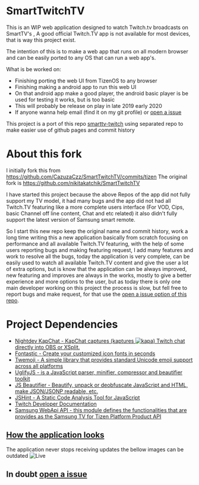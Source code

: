 SmartTwitchTV
==============

This is an WIP web application designed to watch Twitch.tv broadcasts on SmartTV's , A good official Twitch.TV app is not available for most devices, that is way this project exist.

The intention of this is to make a web app that runs on all modern browser and can be easily ported to any OS that can run a web app's.

What is be worked on:

* Finishing porting the web UI from TizenOS to any browser
* Finishing making a android app to run this web UI
* On that android app make a good player, the android basic player is be used for testing it works, but is too basic
* This will probably be release on play in late 2019 early 2020
* If anyone wanna help email (find it on my git profile) or [open a issue](https://github.com/fgl27/SmartTwitchTV/issues/new/choose)

This project is a port of this repo [smarttv-twitch](https://github.com/fgl27/smarttv-twitch) using separated repo to make easier use of github pages and commit history

About this fork
===============

I initially fork this from https://github.com/CazuzaCzz/SmartTwitchTV/commits/tizen
The original fork is https://github.com/nikitakatchik/SmartTwitchTV

I have started this project because the above Repos of the app did not fully support my TV model, it had many bugs and the app did not had all Twitch.TV featuring like a more complete users interface (For VOD, Cips, basic Channel off line content, Chat and etc related) it also didn't fully support the latest version of Samsung smart remote.

So I start this new repo keep the original name and commit history, work a long time writing this a new application basically from scratch focusing on performance and all available Twitch.TV featuring, with the help of some users reporting bugs and making featuring request, I add many features and work to resolve all the bugs, today the application is very complete, can be easily used to watch all available Twitch.TV content and give the user a lot of extra options, but is know that the application can be always improved, new featuring and improves are always in the works, mostly to give a better experience and more options to the user, but as today there is only one main developer working on this project the process is slow, but fell free to report bugs and make request, for that use the [open a issue option of this repo](https://github.com/fgl27/SmartTwitchTV/issues/new/choose).

Project Dependencies
==============
* [Nightdev KapChat - KapChat captures (kaptures ![kapa](https://static-cdn.jtvnw.net/emoticons/v1/25/1.0)) Twitch chat directly into OBS or XSplit.](https://www.nightdev.com/kapchat/)
* [Fontastic - Create your customized icon fonts in seconds](http://app.fontastic.me)
* [Twemoji - A simple library that provides standard Unicode emoji support across all platforms](https://github.com/twitter/twemoji)
* [UglifyJS - is a JavaScript parser, minifier, compressor and beautifier toolkit](https://github.com/mishoo/UglifyJS2)
* [JS Beautifier - Beautify, unpack or deobfuscate JavaScript and HTML, make JSON/JSONP readable, etc.](https://github.com/beautify-web/js-beautify)
* [JSHint - A Static Code Analysis Tool for JavaScript](https://github.com/jshint/jshint)
* [Twitch Developer Documentation](https://dev.twitch.tv/docs/)
* [Samsung WebApi API - this module defines the functionalities that are provides as the Samsung TV for Tizen Platform Product API](http://developer.samsung.com/tv/develop/api-references/samsung-product-api-references/webapi-api)

## [How the application looks](https://github.com/fgl27/SmartTwitchTV/tree/master/screenshot)
The application never stops receiving updates the bellow images can be outdated
![Live](https://fgl27.github.io/SmartTwitchTV/screenshot/animated.gif)

## In doubt [open a issue](https://github.com/fgl27/SmartTwitchTV/issues/new/choose)
